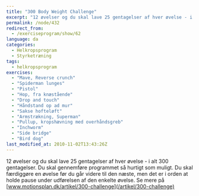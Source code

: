 ```yaml
---
title: "300 Body Weight Challenge"
excerpt: "12 øvelser og du skal lave 25 gentagelser af hver øvelse - i alt 300 gentagelser. Du skal gennemføre programmet så hurtigt som muligt. Du skal færdiggøre en øvelse før du går videre til den næste, men det er i orden at holde pause under udførelsen af den enkelte øvelse. "
permalink: /node/432
redirect_from:
  - /exerciseprogram/show/62
language: da
categories:
  - Helkropsprogram
  - Styrketræning
tags:
  - helkropsprogram
exercises:
  - "Mave, Reverse crunch"
  - "Spiderman lunges"
  - "Pistol"
  - "Hop, fra knæstående"
  - "Drop and touch"
  - "Håndstand op ad mur"
  - "Sakse hofteløft"
  - "Armstrækning, Superman"
  - "Pullup, kropshævning med overhåndsgreb"
  - "Inchworm"
  - "Side bridge"
  - "Bird dog"
last_modified_at: 2010-11-02T13:43:26Z
---
```


12 øvelser og du skal lave 25 gentagelser af hver øvelse - i alt 300 gentagelser. Du skal gennemføre programmet så hurtigt som muligt. Du skal færdiggøre en øvelse før du går videre til den næste, men det er i orden at holde pause under udførelsen af den enkelte øvelse. Se mere på [www.motionsplan.dk/artikel/300-challenge](/artikel/300-challenge)
